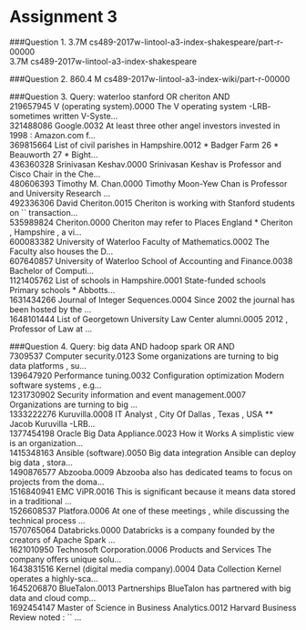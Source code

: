 Assignment 3
==================

###Question 1.
3.7M	cs489-2017w-lintool-a3-index-shakespeare/part-r-00000  
3.7M	cs489-2017w-lintool-a3-index-shakespeare

###Question 2.
860.4 M  cs489-2017w-lintool-a3-index-wiki/part-r-00000

###Question 3.
Query: waterloo stanford OR cheriton AND  
219657945	V (operating system).0000	The V operating system -LRB- sometimes written V-Syste...  
321488086	Google.0032	At least three other angel investors invested in 1998 : Amazon.com f...  
369815664	List of civil parishes in Hampshire.0012	* Badger Farm 26 * Beauworth 27 * Bight...  
436360328	Srinivasan Keshav.0000	Srinivasan Keshav is Professor and Cisco Chair in the Che...  
480606393	Timothy M. Chan.0000	Timothy Moon-Yew Chan is Professor and University Research ...  
492336306	David Cheriton.0015	Cheriton is working with Stanford students on `` transaction...  
535989824	Cheriton.0000	Cheriton may refer to Places England * Cheriton , Hampshire , a vi...  
600083382	University of Waterloo Faculty of Mathematics.0002	The Faculty also houses the D...  
607640857	University of Waterloo School of Accounting and Finance.0038	Bachelor of Computi...  
1121405762	List of schools in Hampshire.0001	State-funded schools Primary schools * Abbotts...  
1631434266	Journal of Integer Sequences.0004	Since 2002 the journal has been hosted by the ...  
1648101444	List of Georgetown University Law Center alumni.0005	2012 , Professor of Law at ...  

###Question 4.
Query: big data AND hadoop spark OR AND  
7309537	Computer security.0123	Some organizations are turning to big data platforms , su...  
139647920	Performance tuning.0032	Configuration optimization Modern software systems , e.g...  
1231730902	Security information and event management.0007	Organizations are turning to big ...  
1333222276	Kuruvilla.0008	IT Analyst , City Of Dallas , Texas , USA ** Jacob Kuruvilla -LRB...  
1377454198	Oracle Big Data Appliance.0023	How it Works A simplistic view is an organization...  
1415348163	Ansible (software).0050	Big data integration Ansible can deploy big data , stora...  
1490876577	Abzooba.0009	Abzooba also has dedicated teams to focus on projects from the doma...  
1516840941	EMC ViPR.0016	This is significant because it means data stored in a traditional ...  
1526608537	Platfora.0006	At one of these meetings , while discussing the technical process ...  
1570765064	Databricks.0000	Databricks is a company founded by the creators of Apache Spark ...  
1621010950	Technosoft Corporation.0006	Products and Services The company offers unique solu...  
1643831516	Kernel (digital media company).0004	Data Collection Kernel operates a highly-sca...  
1645206870	BlueTalon.0013	Partnerships BlueTalon has partnered with big data and cloud comp...  
1692454147	Master of Science in Business Analytics.0012	Harvard Business Review noted : `` ...
